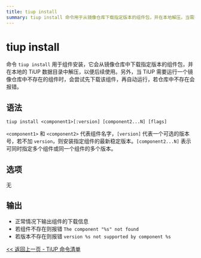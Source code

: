 ```yaml
---
title: tiup install
summary: tiup install 命令用于从镜像仓库下载指定版本的组件包，并在本地解压。当需要运行不存在于镜像仓库中的组件时，会尝试下载并自动运行，若不存在会报错。语法为 tiup install <component1>[version] [component2...N] [flags]。输出包括组件的下载信息，若组件不存在则报错"The component "%s" not found"，若版本不存在则报错"version %s not supported by component %s"。
---
```


# tiup install

命令 `tiup install` 用于组件安装，它会从镜像仓库中下载指定版本的组件包，并在本地的 TiUP 数据目录中解压，以便后续使用。另外，当 TiUP 需要运行一个镜像仓库中不存在的组件时，会尝试先下载该组件，再自动运行，若仓库中不存在会报错。

## 语法

```shell
tiup install <component1>[:version] [component2...N] [flags]
```

`<component1>` 和 `<component2>` 代表组件名字，`[version]` 代表一个可选的版本号，若不加 `version`，则安装指定组件的最新稳定版本。`[component2...N]` 表示可同时指定多个组件或同一个组件的多个版本。

## 选项

无

## 输出

- 正常情况下输出组件的下载信息
- 若组件不存在则报错 `The component "%s" not found`
- 若版本不存在则报错 `version %s not supported by component %s`

[<< 返回上一页 - TiUP 命令清单](/tiup/tiup-reference.md#命令清单)